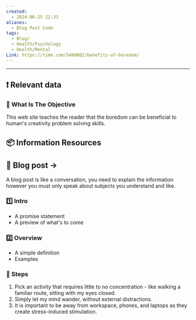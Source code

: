 ```yaml
---
created:
  - 2024-06-25 22:33
aliases:
  - Blog Post Code
tags:
  - Blog/
  - Health/Psychology
  - Health/Mental
Link: https://time.com/5480002/benefits-of-boredom/
---
```

---
## ❗ Relevant data
### 🎯 What Is The Objective
This web site teaches the reader that the boredom can be beneficial to human's creativity problem solving skills.

## 📦 Information Resources

## 🔰 Blog post ->  
A blog post is like a conversation, you need to explain the information however you must only speak about subjects you understand and like. 
### 1️⃣ Intro 
* A promise statement 
* A preview of what's to come 
### 2️⃣ Overview 
* A simple definition 
* Examples 
### 📃 Steps 
1. Pick an activity that requires little to no concentration - like walking a familiar route, sitting with my eyes closed.
2. Simply let my mind wander, without external distractions.
3. It is important to be away from workspace, phones, and laptops as they create stress-induced stimulation.
